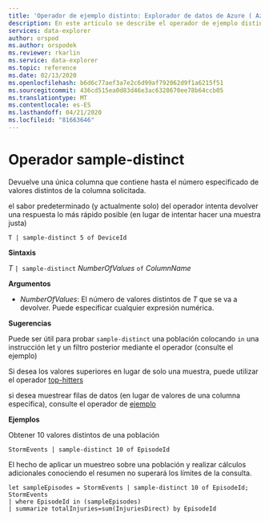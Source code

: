 ```yaml
---
title: 'Operador de ejemplo distinto: Explorador de datos de Azure ( Azure Data Explorer) Microsoft Docs'
description: En este artículo se describe el operador de ejemplo distinto en Azure Data Explorer.
services: data-explorer
author: orspod
ms.author: orspodek
ms.reviewer: rkarlin
ms.service: data-explorer
ms.topic: reference
ms.date: 02/13/2020
ms.openlocfilehash: b6d6c77aef3a7e2c6d99af792062d9f1a6215f51
ms.sourcegitcommit: 436cd515ea0d83d46e3ac6328670ee78b64ccb05
ms.translationtype: MT
ms.contentlocale: es-ES
ms.lasthandoff: 04/21/2020
ms.locfileid: "81663646"
---
```

# <a name="sample-distinct-operator"></a>Operador sample-distinct

Devuelve una única columna que contiene hasta el número especificado de valores distintos de la columna solicitada. 

el sabor predeterminado (y actualmente solo) del operador intenta devolver una respuesta lo más rápido posible (en lugar de intentar hacer una muestra justa)

```kusto
T | sample-distinct 5 of DeviceId
```

**Sintaxis**

*T* `| sample-distinct` *NumberOfValues* `of` *ColumnName*

**Argumentos**
* *NumberOfValues*: El número de valores distintos de *T* que se va a devolver. Puede especificar cualquier expresión numérica.

**Sugerencias**

 Puede ser útil para probar `sample-distinct` una población colocando `in` una instrucción let y un filtro posterior mediante el operador (consulte el ejemplo) 

 Si desea los valores superiores en lugar de solo una muestra, puede utilizar el operador [top-hitters](tophittersoperator.md) 

 si desea muestrear filas de datos (en lugar de valores de una columna específica), consulte el operador de [ejemplo](sampleoperator.md)

**Ejemplos**  

Obtener 10 valores distintos de una población

```kusto
StormEvents | sample-distinct 10 of EpisodeId

```

El hecho de aplicar un muestreo sobre una población y realizar cálculos adicionales conociendo el resumen no superará los límites de la consulta. 

```kusto
let sampleEpisodes = StormEvents | sample-distinct 10 of EpisodeId;
StormEvents 
| where EpisodeId in (sampleEpisodes) 
| summarize totalInjuries=sum(InjuriesDirect) by EpisodeId
```